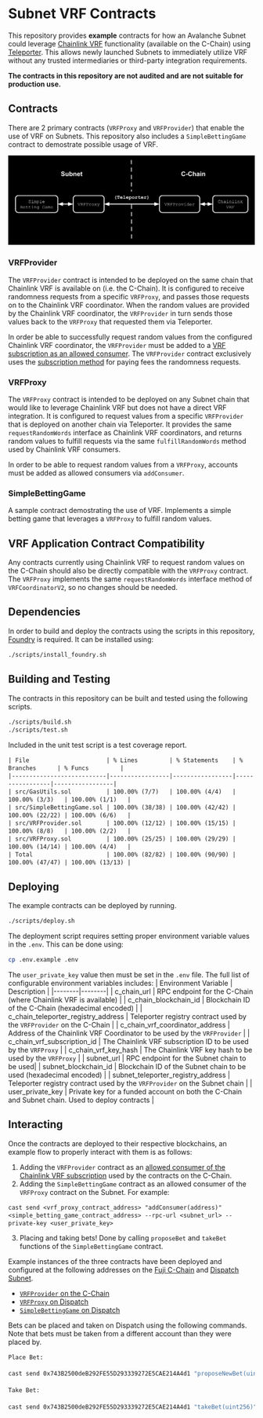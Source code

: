 # Subnet VRF Contracts

This repository provides **example** contracts for how an Avalanche Subnet could leverage [Chainlink VRF](https://docs.chain.link/vrf) functionality (available on the C-Chain) using [Teleporter](https://github.com/ava-labs/teleporter). This allows newly launched Subnets to immediately utilize VRF without any trusted intermediaries or third-party integration requirements.

**The contracts in this repository are not audited and are not suitable for production use.**

## Contracts
There are 2 primary contracts (`VRFProxy` and `VRFProvider`) that enable the use of VRF on Subnets. This repository also includes a `SimpleBettingGame` contract to demostrate possible usage of VRF.


<div align="center">
  <img src="images/data_flow_diagram.png"/>
</div>

### VRFProvider
The `VRFProvider` contract is intended to be deployed on the same chain that Chainlink VRF is available on (i.e. the C-Chain). It is configured to receive randomness requests from a specific `VRFProxy`, and passes those requests on to the Chainlink VRF coordinator. When the random values are provided by the Chainlink VRF coordinator, the `VRFProvider` in turn sends those values back to the `VRFProxy` that requested them via Teleporter.

In order be able to successfully request random values from the configured Chainlink VRF coordinator, the `VRFProvider` must be added to a [VRF subscription as an allowed consumer](https://docs.chain.link/vrf/v2/subscription/ui). The `VRFProvider` contract exclusively uses the [subscription method](https://docs.chain.link/vrf/v2/subscription) for paying fees the randomness requests.

### VRFProxy
The `VRFProxy` contract is intended to be deployed on any Subnet chain that would like to leverage Chainlink VRF but does not have a direct VRF integration. It is configured to request values from a specific `VRFProvider` that is deployed on another chain via Teleporter. It provides the same `requestRandomWords` interface as Chainlink VRF coordinators, and returns random values to fulfill requests via the same `fulfillRandomWords` method used by Chainlink VRF consumers.

In order to be able to request random values from a `VRFProxy`, accounts must be added as allowed consumers via `addConsumer`.

### SimpleBettingGame
A sample contract demostrating the use of VRF. Implements a simple betting game that leverages a `VRFProxy` to fulfill random values.

## VRF Application Contract Compatibility
Any contracts currently using Chainlink VRF to request random values on the C-Chain should also be directly compatible with the `VRFProxy` contract. The `VRFProxy` implements the same `requestRandomWords` interface method of `VRFCoordinatorV2`, so no changes should be needed.

## Dependencies
In order to build and deploy the contracts using the scripts in this repository, [Foundry](https://book.getfoundry.sh/getting-started/installation) is required. It can be installed using:
```bash
./scripts/install_foundry.sh
```

## Building and Testing
The contracts in this repository can be built and tested using the following scripts.
```bash
./scripts/build.sh
./scripts/test.sh
```
Included in the unit test script is a test coverage report.
```
| File                      | % Lines         | % Statements    | % Branches      | % Funcs         |
|---------------------------|-----------------|-----------------|-----------------|-----------------|
| src/GasUtils.sol          | 100.00% (7/7)   | 100.00% (4/4)   | 100.00% (3/3)   | 100.00% (1/1)   |
| src/SimpleBettingGame.sol | 100.00% (38/38) | 100.00% (42/42) | 100.00% (22/22) | 100.00% (6/6)   |
| src/VRFProvider.sol       | 100.00% (12/12) | 100.00% (15/15) | 100.00% (8/8)   | 100.00% (2/2)   |
| src/VRFProxy.sol          | 100.00% (25/25) | 100.00% (29/29) | 100.00% (14/14) | 100.00% (4/4)   |
| Total                     | 100.00% (82/82) | 100.00% (90/90) | 100.00% (47/47) | 100.00% (13/13) |
```

## Deploying
The example contracts can be deployed by running.
```bash
./scripts/deploy.sh
```
The deployment script requires setting proper environment variable values in the `.env`. This can be done using:
```bash
cp .env.example .env
```
The `user_private_key` value then must be set in the `.env` file. The full list of configurable environment variables includes:
| Environment Variable | Description |
|--------|--------|
| c_chain_url | RPC endpoint for the C-Chain (where Chainlink VRF is available) |
| c_chain_blockchain_id | Blockchain ID of the C-Chain (hexadecimal encoded) |
| c_chain_teleporter_registry_address | Teleporter registry contract used by the `VRFProvider` on the C-Chain | 
| c_chain_vrf_coordinator_address | Address of the Chainlink VRF Coordinator to be used by the `VRFProvider` |
| c_chain_vrf_subscription_id | The Chainlink VRF subscription ID to be used by the `VRFProxy` |
| c_chain_vrf_key_hash | The Chainlink VRF key hash to be used by the `VRFProxy` |
| subnet_url | RPC endpoint for the Subnet chain to be used|
| subnet_blockchain_id | Blockchain ID of the Subnet chain to be used (hexadecimal encoded) |
| subnet_teleporter_registry_address | Teleporter registry contract used by the `VRFProvider` on the Subnet chain |
| user_private_key | Private key for a funded account on both the C-Chain and Subnet chain. Used to deploy contracts |

## Interacting
Once the contracts are deployed to their respective blockchains, an example flow to properly interact with them is as follows:

1. Adding the `VRFProvider` contract as an [allowed consumer of the Chainlink VRF subscription](https://vrf.chain.link/fuji) used by the contracts on the C-Chain.
2. Adding the `SimpleBettingGame` contract as an allowed consumer of the `VRFProxy` contract on the Subnet. For example:
```
cast send <vrf_proxy_contract_address> "addConsumer(address)" <simple_betting_game_contract_address> --rpc-url <subnet_url> --private-key <user_private_key>
```
3. Placing and taking bets! Done by calling `proposeBet` and `takeBet` functions of the `SimpleBettingGame` contract.

Example instances of the three contracts have been deployed and configured at the following addresses on the [Fuji C-Chain](https://subnets-test.avax.network/c-chain) and [Dispatch Subnet](https://subnets-test.avax.network/dispatch).

* [`VRFProvider` on the C-Chain](https://subnets-test.avax.network/c-chain/address/0xD4f913752656B9524CC990Cb7e870725ad973b85)
* [`VRFProxy` on Dispatch](https://subnets-test.avax.network/dispatch/address/0xa9AD48aA93FC58dA65f8F4048656594Abbfa229A)
* [`SimpleBettingGame` on Dispatch](https://subnets-test.avax.network/dispatch/address/0x743B2500deB292FE55D293339272E5CAE214A4d1)

Bets can be placed and taken on Dispatch using the following commands. Note that bets must be taken from a different account than they were placed by.
```bash
Place Bet:

cast send 0x743B2500deB292FE55D293339272E5CAE214A4d1 "proposeNewBet(uint32)(uint256)" <max_value> --rpc-url https://subnets.avax.network/dispatch/testnet/rpc --private-key <user_private_key>

Take Bet:

cast send 0x743B2500deB292FE55D293339272E5CAE214A4d1 "takeBet(uint256)" <bet_id> --rpc-url https://subnets.avax.network/dispatch/testnet/rpc --private-key <user_private_key>

```
